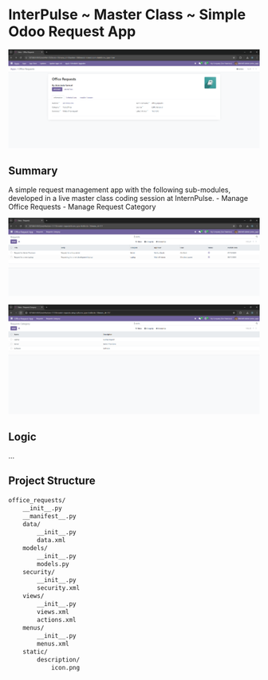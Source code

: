 # InterPulse ~ Master Class ~ Simple Odoo Request App

![Office Request App](static/description/app_info.png)

## Summary

A simple request management app with the following sub-modules, 
developed in a live master class coding session at InternPulse.
    - Manage Office Requests
    - Manage Request Category

![Office Request App](static/description/office_request_app.png)

![Office Request Category App](static/description/office_request_category_app.png)

## Logic

...

## Project Structure

```
office_requests/
    __init__.py
    __manifest__.py
    data/
        __init__.py
        data.xml
    models/
        __init__.py
        models.py
    security/
        __init__.py
        security.xml
    views/
        __init__.py
        views.xml
        actions.xml
    menus/
        __init__.py
        menus.xml
    static/
        description/
            icon.png
```
